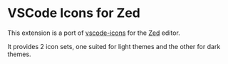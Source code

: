 # VSCode Icons for Zed

This extension is a port of [vscode-icons](https://github.com/vscode-icons/vscode-icons) for the [Zed](https://zed.dev) editor.

It provides 2 icon sets, one suited for light themes and the other for dark themes.
